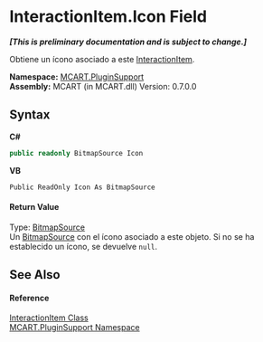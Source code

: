 # InteractionItem.Icon Field
 _**\[This is preliminary documentation and is subject to change.\]**_

Obtiene un ícono asociado a este <a href="ed917822-10d2-6d76-5a74-d2ab1af39554">InteractionItem</a>.

**Namespace:**&nbsp;<a href="4abc7841-aae2-1ecc-94fa-a3d251746bda">MCART.PluginSupport</a><br />**Assembly:**&nbsp;MCART (in MCART.dll) Version: 0.7.0.0

## Syntax

**C#**<br />
``` C#
public readonly BitmapSource Icon
```

**VB**<br />
``` VB
Public ReadOnly Icon As BitmapSource
```


#### Return Value
Type: <a href="http://msdn2.microsoft.com/es-es/library/ms653387" target="_blank">BitmapSource</a><br />Un <a href="http://msdn2.microsoft.com/es-es/library/ms653387" target="_blank">BitmapSource</a> con el ícono asociado a este objeto. Si no se ha establecido un ícono, se devuelve `null`.

## See Also


#### Reference
<a href="ed917822-10d2-6d76-5a74-d2ab1af39554">InteractionItem Class</a><br /><a href="4abc7841-aae2-1ecc-94fa-a3d251746bda">MCART.PluginSupport Namespace</a><br />